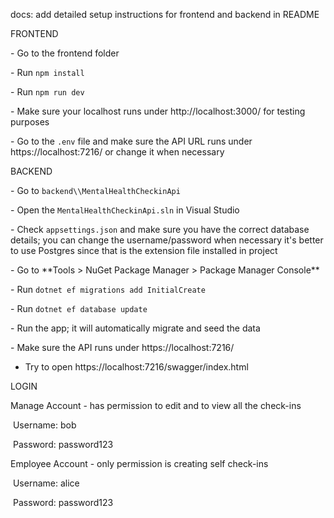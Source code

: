 docs: add detailed setup instructions for frontend and backend in README



FRONTEND

\- Go to the frontend folder

\- Run `npm install`

\- Run `npm run dev`

\- Make sure your localhost runs under http://localhost:3000/ for testing purposes

\- Go to the `.env` file and make sure the API URL runs under https://localhost:7216/ or change it when necessary



BACKEND

\- Go to `backend\\MentalHealthCheckinApi`

\- Open the `MentalHealthCheckinApi.sln` in Visual Studio

\- Check `appsettings.json` and make sure you have the correct database details; you can change the username/password when necessary it's better to use Postgres since that is the extension file installed in project

\- Go to \*\*Tools > NuGet Package Manager > Package Manager Console\*\*

\- Run `dotnet ef migrations add InitialCreate` 

\- Run `dotnet ef database update`

\- Run the app; it will automatically migrate and seed the data

\- Make sure the API runs under https://localhost:7216/
- Try to open https://localhost:7216/swagger/index.html



LOGIN

Manage Account - has permission to edit and to view all the check-ins

&nbsp;Username: bob

&nbsp;Password: password123



Employee Account - only permission is creating self check-ins

&nbsp;Username: alice

&nbsp;Password: password123

